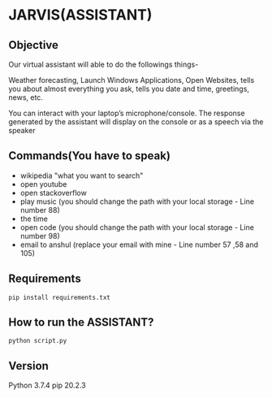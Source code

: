 # JARVIS(ASSISTANT)

## Objective
Our virtual assistant will able to do the followings things-

Weather forecasting, Launch Windows Applications, Open Websites, tells you about almost everything you ask, tells you date and time, greetings, news, etc.

You can interact with your laptop’s microphone/console. The response generated by the assistant will display on the console or as a speech via the speaker
## Commands(You have to speak)
- wikipedia "what you want to search"
- open youtube 
- open stackoverflow
- play music (you should change the path with your local storage - Line number 88)
- the time
- open code (you should change the path with your local storage - Line number 98)
- email to anshul (replace your email with mine - Line number 57 ,58 and 105)
## Requirements
```pip install requirements.txt```

## How to run the ASSISTANT?
``` python script.py ```

## Version
Python 3.7.4
pip 20.2.3